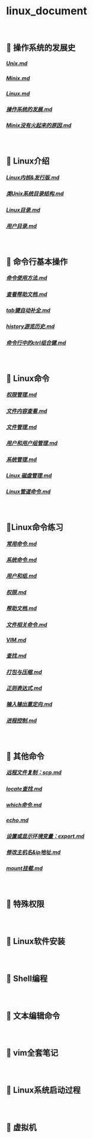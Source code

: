 # linux_document


<br/>

<h2 id="nav_7">🌅 操作系统的发展史</h2>

##### [Unix.md](https://github.com/0voice/linux_document/blob/main/Unix.md)
##### [Minix.md](https://github.com/0voice/linux_document/blob/main/Minix.md)
##### [Linux.md](https://github.com/0voice/linux_document/blob/main/Linux.md)
##### [操作系统的发展.md](https://github.com/0voice/linux_document/blob/main/%E6%93%8D%E4%BD%9C%E7%B3%BB%E7%BB%9F%E7%9A%84%E5%8F%91%E5%B1%95.md)
##### [Minix没有火起来的原因.md](https://github.com/0voice/linux_document/blob/main/Minix%E6%B2%A1%E6%9C%89%E7%81%AB%E8%B5%B7%E6%9D%A5%E7%9A%84%E5%8E%9F%E5%9B%A0.md)
##### []()
##### []()
##### []()
##### []()
##### []()
##### []()


<br/>

<h2 id="nav_7">🌅 Linux介绍</h2>

##### [Linux内核&发行版.md](https://github.com/0voice/linux_document/blob/main/Linux%E5%86%85%E6%A0%B8%26%E5%8F%91%E8%A1%8C%E7%89%88.md)
##### [类Unix系统目录结构.md](https://github.com/0voice/linux_document/blob/main/%E7%B1%BBUnix%E7%B3%BB%E7%BB%9F%E7%9B%AE%E5%BD%95%E7%BB%93%E6%9E%84.md)
##### [Linux目录.md](https://github.com/0voice/linux_document/blob/main/Linux%E7%9B%AE%E5%BD%95.md)
##### [用户目录.md](https://github.com/0voice/linux_document/blob/main/%E7%94%A8%E6%88%B7%E7%9B%AE%E5%BD%95.md)
##### []()
##### []()
##### []()
##### []()
##### []()
##### []()
##### []()


<br/>

<h2 id="nav_7">🌅 命令行基本操作</h2>

##### [命令使用方法.md](https://github.com/0voice/linux_document/blob/main/%E5%91%BD%E4%BB%A4%E4%BD%BF%E7%94%A8%E6%96%B9%E6%B3%95.md)
##### [查看帮助文档.md](https://github.com/0voice/linux_document/blob/main/%E6%9F%A5%E7%9C%8B%E5%B8%AE%E5%8A%A9%E6%96%87%E6%A1%A3.md)
##### [tab键自动补全.md](https://github.com/0voice/linux_document/blob/main/tab%E9%94%AE%E8%87%AA%E5%8A%A8%E8%A1%A5%E5%85%A8.md)
##### [history游览历史.md](https://github.com/0voice/linux_document/blob/main/history%E6%B8%B8%E8%A7%88%E5%8E%86%E5%8F%B2.md)
##### [命令行中的ctrl组合键.md](https://github.com/0voice/linux_document/blob/main/%E5%91%BD%E4%BB%A4%E8%A1%8C%E4%B8%AD%E7%9A%84ctrl%E7%BB%84%E5%90%88%E9%94%AE.md)
##### []()
##### []()
##### []()
##### []()
##### []()


<br/>

<h2 id="nav_7">🌅 Linux命令</h2>

##### [权限管理.md](https://github.com/0voice/linux_document/blob/main/%E6%9D%83%E9%99%90%E7%AE%A1%E7%90%86.md)
##### [文件内容查看.md](https://github.com/0voice/linux_document/blob/main/%E6%96%87%E4%BB%B6%E5%86%85%E5%AE%B9%E6%9F%A5%E7%9C%8B.md)
##### [文件管理.md](https://github.com/0voice/linux_document/blob/main/%E6%96%87%E4%BB%B6%E7%AE%A1%E7%90%86.md)
##### [用户和用户组管理.md](https://github.com/0voice/linux_document/blob/main/%E7%94%A8%E6%88%B7%E5%92%8C%E7%94%A8%E6%88%B7%E7%BB%84%E7%AE%A1%E7%90%86.md)
##### [系统管理.md](https://github.com/0voice/linux_document/blob/main/%E7%B3%BB%E7%BB%9F%E7%AE%A1%E7%90%86.md)
##### [Linux 磁盘管理.md](https://github.com/0voice/linux_document/blob/main/Linux%20%E7%A3%81%E7%9B%98%E7%AE%A1%E7%90%86.md)
##### [Linux管道命令.md](https://github.com/0voice/linux_document/blob/main/Linux%E7%AE%A1%E9%81%93%E5%91%BD%E4%BB%A4.md)
##### []()
##### []()
##### []()


<br/>

<h2 id="nav_7">🌅Linux命令练习</h2>

##### [常用命令.md](https://github.com/0voice/linux_document/blob/main/%E5%B8%B8%E7%94%A8%E5%91%BD%E4%BB%A4.md)
##### [系统命令.md](https://github.com/0voice/linux_document/blob/main/%E7%B3%BB%E7%BB%9F%E5%91%BD%E4%BB%A4.md)
##### [用户和组.md](https://github.com/0voice/linux_document/blob/main/%E7%94%A8%E6%88%B7%E5%92%8C%E7%BB%84.md)
##### [权限.md](https://github.com/0voice/linux_document/blob/main/%E6%9D%83%E9%99%90.md)
##### [帮助文档.md](https://github.com/0voice/linux_document/blob/main/%E5%B8%AE%E5%8A%A9%E6%96%87%E6%A1%A3.md)
##### [文件相关命令.md](https://github.com/0voice/linux_document/blob/main/%E6%96%87%E4%BB%B6%E7%9B%B8%E5%85%B3%E5%91%BD%E4%BB%A4.md)
##### [VIM.md](https://github.com/0voice/linux_document/blob/main/VIM.md)
##### [查找.md](https://github.com/0voice/linux_document/blob/main/%E6%9F%A5%E6%89%BE.md)
##### [打包与压缩.md](https://github.com/0voice/linux_document/blob/main/%E6%89%93%E5%8C%85%E4%B8%8E%E5%8E%8B%E7%BC%A9.md)
##### [正则表达式.md](https://github.com/0voice/linux_document/blob/main/%E6%AD%A3%E5%88%99%E8%A1%A8%E8%BE%BE%E5%BC%8F.md)
##### [输入输出重定向.md](https://github.com/0voice/linux_document/blob/main/%E8%BE%93%E5%85%A5%E8%BE%93%E5%87%BA%E9%87%8D%E5%AE%9A%E5%90%91.md)
##### [进程控制.md](https://github.com/0voice/linux_document/blob/main/%E8%BF%9B%E7%A8%8B%E6%8E%A7%E5%88%B6.md)
##### []()
##### []()
##### []()
##### []()
##### []()


<br/>

<h2 id="nav_7">🌅 其他命令</h2>

##### [远程文件复制：scp.md](https://github.com/0voice/linux_document/blob/main/%E8%BF%9C%E7%A8%8B%E6%96%87%E4%BB%B6%E5%A4%8D%E5%88%B6%EF%BC%9Ascp.md)
##### [locate查找.md](https://github.com/0voice/linux_document/blob/main/locate%E6%9F%A5%E6%89%BE.md)
##### [which命令.md](https://github.com/0voice/linux_document/blob/main/which%E5%91%BD%E4%BB%A4.md)
##### [echo.md](https://github.com/0voice/linux_document/blob/main/echo.md)
##### [设置或显示环境变量：export.md](https://github.com/0voice/linux_document/blob/main/%E8%AE%BE%E7%BD%AE%E6%88%96%E6%98%BE%E7%A4%BA%E7%8E%AF%E5%A2%83%E5%8F%98%E9%87%8F%EF%BC%9Aexport.md)
##### [修改主机名&ip地址.md](https://github.com/0voice/linux_document/blob/main/%E4%BF%AE%E6%94%B9%E4%B8%BB%E6%9C%BA%E5%90%8D%26ip%E5%9C%B0%E5%9D%80.md)
##### [mount挂载.md](https://github.com/0voice/linux_document/blob/main/mount%E6%8C%82%E8%BD%BD.md)
##### []()
##### []()
##### []()
##### []()


<br/>

<h2 id="nav_7">🌅 特殊权限</h2>

##### []()
##### []()
##### []()
##### []()
##### []()
##### []()
##### []()
##### []()
##### []()
##### []()
##### []()


<br/>

<h2 id="nav_7">🌅 Linux软件安装</h2>

##### []()
##### []()
##### []()
##### []()
##### []()
##### []()
##### []()
##### []()
##### []()
##### []()
##### []()


<br/>

<h2 id="nav_7">🌅 Shell编程</h2>

##### []()
##### []()
##### []()
##### []()
##### []()
##### []()
##### []()
##### []()
##### []()
##### []()
##### []()


<br/>

<h2 id="nav_7">🌅 文本编辑命令</h2>

##### []()
##### []()
##### []()
##### []()
##### []()
##### []()
##### []()
##### []()
##### []()
##### []()
##### []()


<br/>

<h2 id="nav_7">🌅 vim全套笔记</h2>

##### []()
##### []()
##### []()
##### []()
##### []()
##### []()
##### []()
##### []()
##### []()
##### []()
##### []()


<br/>

<h2 id="nav_7">🌅 Linux系统启动过程</h2>

##### []()
##### []()
##### []()
##### []()
##### []()
##### []()
##### []()
##### []()
##### []()
##### []()
##### []()


<br/>

<h2 id="nav_7">🌅 虚拟机</h2>

##### []()
##### []()
##### []()
##### []()
##### []()
##### []()
##### []()
##### []()
##### []()
##### []()
##### []()


